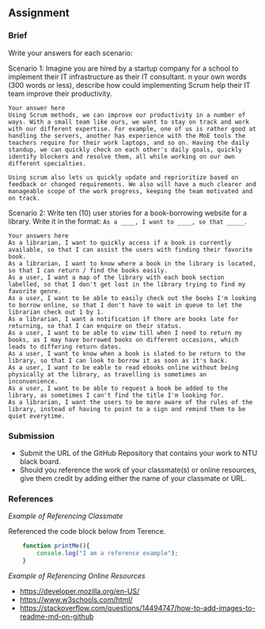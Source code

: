 ## Assignment

### Brief

Write your answers for each scenario:

Scenario 1:
Imagine you are hired by a startup company for a school to implement their IT infrastructure as their IT consultant. n your own words (300 words or less), describe how could implementing Scrum help their IT team improve their productivity.

```
Your answer here
Using Scrum methods, we can improve our productivity in a number of ways. With a small team like ours, we want to stay on track and work with our different expertise. For example, one of us is rather good at handling the servers, another has experience with the MoE tools the teachers require for their work laptops, and so on. Having the daily standup, we can quickly check on each other's daily goals, quickly identify blockers and resolve them, all while working on our own different specialties.

Using scrum also lets us quickly update and reprioritize based on feedback or changed requirements. We also will have a much clearer and manageable scope of the work progress, keeping the team motivated and on track.
```

Scenario 2:
Write ten (10) user stories for a book-borrowing website for a library. Write it in the format: `As a ____, I want to ____, so that _____`.

```
Your answers here
As a librarian, I want to quickly access if a book is currently available, so that I can assist the users with finding their favorite book.
As a librarian, I want to know where a book in the library is located, so that I can return / find the books easily.
As a user, I want a map of the library with each book section labelled, so that I don't get lost in the library trying to find my favorite genre.
As a user, I want to be able to easily check out the books I'm looking to borrow online, so that I don't have to wait in queue to let the librarian check out 1 by 1.
As a librarian, I want a notification if there are books late for returning, so that I can enquire on their status.
As a user, I want to be able to view till when I need to return my books, as I may have borrowed books on different occasions, which leads to differing return dates.
As a user, I want to know when a book is slated to be return to the library, so that I can look to borrow it as soon as it's back.
As a user, I want to be eable to read ebooks online without being physically at the library, as travelling is sometimes an inconvenience.
As a user, I want to be able to request a book be added to the library, as sometimes I can't find the title I'm looking for.
As a librarian, I want the users to be more aware of the rules of the library, instead of having to point to a sign and remind them to be quiet everytime.
```


### Submission 

- Submit the URL of the GitHub Repository that contains your work to NTU black board.
- Should you reference the work of your classmate(s) or online resources, give them credit by adding either the name of your classmate or URL. 


### References

_Example of Referencing Classmate_

Referenced the code block below from Terence.
```js
    function printMe(){
        console.log("I am a reference example");
    }
```

_Example of Referencing Online Resources_

- https://developer.mozilla.org/en-US/
- https://www.w3schools.com/html/
- https://stackoverflow.com/questions/14494747/how-to-add-images-to-readme-md-on-github

